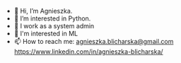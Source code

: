 - 👋 Hi, I’m Agnieszka.
- 👀 I’m interested in Python.
- 🌱 I work as a system admin
- 💞️ I'm interested in ML
- 📫 How to reach me:
agnieszka.blicharska@gmail.com  
https://www.linkedin.com/in/agnieszka-blicharska/

<!---
agnieszka2201pn/agnieszka2201pn is a ✨ special ✨ repository because its `README.md` (this file) appears on your GitHub profile.
You can click the Preview link to take a look at your changes.
--->
